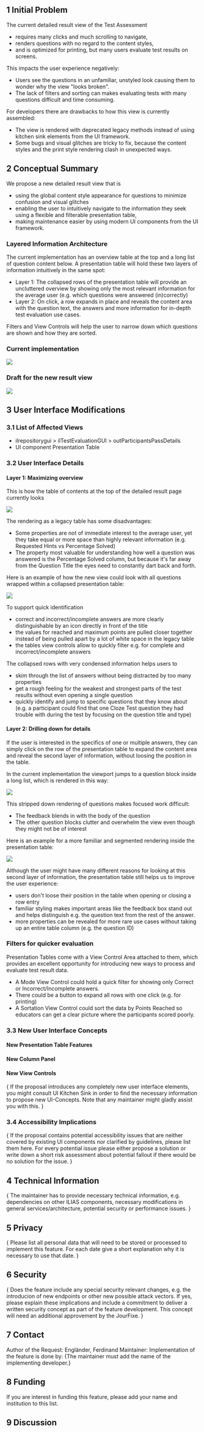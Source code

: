 ## 1 Initial Problem
The current detailed result view of the Test Assessment
* requires many clicks and much scrolling to navigate,
* renders questions with no regard to the content styles,
* and is optimized for printing, but many users evaluate test results on screens.

This impacts the user experience negatively:
* Users see the questions in an unfamiliar, unstyled look causing them to wonder why the view "looks broken".
* The lack of filters and sorting can makes evaluating tests with many questions difficult and time consuming.

For developers there are drawbacks to how this view is currently assembled:

* The view is rendered with deprecated legacy methods instead of using kitchen sink elements from the UI framework.
* Some bugs and visual glitches are tricky to fix, because the content styles and the print style rendering clash in unexpected ways.

## 2 Conceptual Summary

We propose a new detailed result view that is
* using the global content style appearance for questions to minimize confusion and visual glitches
* enabling the user to intuitively navigate to the information they seek using a flexible and filterable presentation table,
* making maintenance easier by using modern UI components from the UI framework.

### Layered Information Architecture

The current implementation has an overview table at the top and a long list of question content below. A presentation table will hold these two layers of information intuitively in the same spot:

* Layer 1: The collapsed rows of the presentation table will provide an uncluttered overview by showing only the most relevant information for the average user (e.g. which questions were answered (in)correctly)
* Layer 2: On click, a row expands in place and reveals the content area with the question text, the answers and more information for in-depth test evaluation use cases.

Filters and View Controls will help the user to narrow down which questions are shown and how they are sorted.

### Current implementation

![](./img/detailed-results_old-overview.jpg)

### Draft for the new result view

![](./img/detailed-results_expaned-item-multiple-choice.jpg)

## 3 User Interface Modifications

### 3.1 List of Affected Views
* ilrepositorygui > ilTestEvaluationGUI > outParticipantsPassDetails
* UI component Presentation Table

### 3.2 User Interface Details

#### Layer 1: Maximizing overview

This is how the table of contents at the top of the detailed result page currently looks

![](./img/detailed-results_old-table-of-content.jpg)

The rendering as a legacy table has some disadvantages:
* Some properties are not of immediate interest to the average user, yet they take equal or more space than highly relevant information (e.g. Requested Hints vs Percentage Solved)
* The property most valuable for understanding how well a question was answered is the Percentage Solved column, but because it's far away from the Question Title the eyes need to constantly dart back and forth.

Here is an example of how the new view could look with all questions wrapped within a collapsed presentation table:

![](./img/detailed-results_all-collapsed.jpg)

To support quick identification
* correct and incorrect/incomplete answers are more clearly distinguishable by an icon directly in front of the title
* the values for reached and maximum points are pulled closer together instead of being pulled apart by a lot of white space in the legacy table
* the tables view controls allow to quickly filter e.g. for complete and incorrect/incomplete answers

The collapsed rows with very condensed information helps users to
* skim through the list of answers without being distracted by too many properties
* get a rough feeling for the weakest and strongest parts of the test results without even opening a single question
* quickly identify and jump to specific questions that they know about (e.g. a participant could find that one Cloze Test question they had trouble with during the test by focusing on the question title and type)

#### Layer 2: Drilling down for details

If the user is interested in the specifics of one or multiple answers, they can simply click on the row of the presentation table to expand the content area and reveal the second layer of information, without loosing the position in the table.

In the current implementation the viewport jumps to a question block inside a long list, which is rendered in this way:

![](./img/detailed-results_old-multiple-answers-rendering.jpg)

This stripped down rendering of questions makes focused work difficult:
* The feedback blends in with the body of the question
* The other question blocks clutter and overwhelm the view even though they might not be of interest

Here is an example for a more familiar and segmented rendering inside the presentation table:

![](./img/detailed-results_expaned-item.jpg)

Although the user might have many different reasons for looking at this second layer of information, the presentation table still helps us to improve the user experience:

* users don't loose their position in the table when opening or closing a row entry
* familiar styling makes important areas like the feedback box stand out and helps distinguish e.g. the question text from the rest of the answer.
* more properties can be revealed for more rare use cases without taking up an entire table column (e.g. the question ID)

### Filters for quicker evaluation

Presentation Tables come with a View Control Area attached to them, which provides an excellent opportunity for introducing new ways to process and evaluate test result data.

* A Mode View Control could hold a quick filter for showing only Correct or Incorrect/Incomplete answers.
* There could be a button to expand all rows with one click (e.g. for printing)
* A Sortation View Control could sort the data by Points Reached so educators can get a clear picture where the participants scored poorly.

### 3.3 New User Interface Concepts

#### New Presentation Table Features

#### New Column Panel

#### New View Controls

{ If the proposal introduces any completely new user interface elements, you might consult UI Kitchen Sink in order to find the necessary information to propose new UI-Concepts. Note that any maintainer might gladly assist you with this. }

### 3.4 Accessibility Implications
{ If the proposal contains potential accessibility issues that are neither covered by existing UI components nor clarified by guidelines, please list them here. For every potential issue please either propose a solution or write down a short risk assessment about potential fallout if there would be no solution for the issue. }

## 4 Technical Information
{ The maintainer has to provide necessary technical information, e.g. dependencies on other ILIAS components, necessary modifications in general services/architecture, potential security or performance issues. }

## 5 Privacy
{ Please list all personal data that will need to be stored or processed to implement this feature. For each date give a short explanation why it is necessary to use that date. }

## 6 Security
{ Does the feature include any special security relevant changes, e.g. the introducion of new endpoints or other new possible attack vectors. If yes, please explain these implications and include a commitment to deliver a written security concept as part of the feature development. This concept will need an additional approvement by the JourFixe. }

## 7 Contact
Author of the Request: Engländer, Ferdinand
Maintainer:
Implementation of the feature is done by: {The maintainer must add the name of the implementing developer.}

## 8 Funding
If you are interest in funding this feature, please add your name and institution to this list.

## 9 Discussion